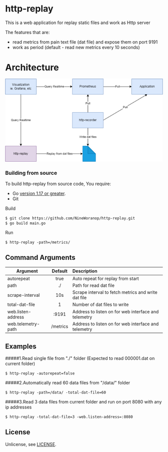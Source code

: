 # http-replay
This is a web application for replay static files and work as Http server

The features that are:

- read metrics from pain text file (dat file) and expose them on port 9191
- work as period (default - read new metrics every 10 seconds)

# Architecture
![Architecture diagram][architecture]

[architecture]: document/architecture.png "Architecture Diagram"

### Building from source

To build http-replay from source code, You require:
* Go [version 1.17 or greater](https://golang.org/doc/install).
* Git

Build

    $ git clone https://github.com/NineWoranop/http-replay.git
    $ go build main.go

Run

    $ http-replay -path=/metrics/

## Command Arguments

|Argument          | Default | Description|
|------------------|:-------:|:-----------|
|autorepeat        |true     |Auto repeat for replay from start|
|path              |./       |Path for read dat file|
|scrape-interval   |10s      |Scrape interval to fetch metrics and write dat file|
|total-dat-file    |1        |Number of dat files to write|
|web.listen-address|:9191     |Address to listen on for web interface and telemetry|
|web.telemetry-path|/metrics |Address to listen on for web interface and telemetry|

## Examples
#####1.Read single file from "./" folder (Expected to read 000001.dat on current folder)

    $ http-replay -autorepeat=false

#####2.Automatically read 60 data files from "/data/" folder

    $ http-replay -path=/data/ -total-dat-file=60


#####3.Read 3 data files from current folder and run on port 8080 with any ip addresses

    $ http-replay -total-dat-file=3 -web.listen-address=:8080


## License

Unlicense, see [LICENSE](https://github.com/NineWoranop/http-replay/blob/main/LICENSE).
